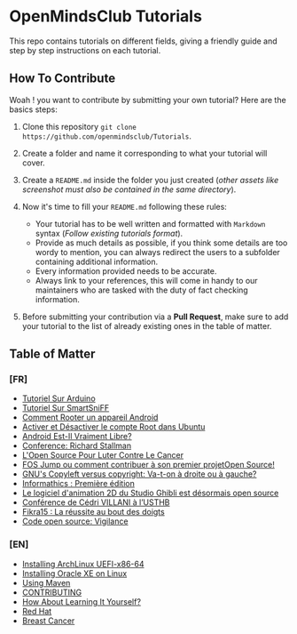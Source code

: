 # OpenMindsClub Tutorials

This repo contains tutorials on different fields, giving a friendly guide and step by step instructions on each tutorial.

## How To Contribute

Woah ! you want to contribute by submitting your own tutorial? Here are the basics steps:

1. Clone this repository `git clone https://github.com/openmindsclub/Tutorials`.

2. Create a folder and name it corresponding to what your tutorial will cover.

3. Create a `README.md` inside the folder you just created (_other assets like screenshot must also be contained in the same directory_).

4. Now it's time to fill your `README.md` following these rules:

   - Your tutorial has to be well written and formatted with `Markdown` syntax (_Follow existing tutorials format_).
   - Provide as much details as possible, if you think some details are too wordy to mention, you can always redirect the users to a subfolder containing additional information.
   - Every information provided needs to be accurate.
   - Always link to your references, this will come in handy to our maintainers who are tasked with the duty of fact checking information.

5. Before submitting your contribution via a **Pull Request**, make sure to add your tutorial to the list of already existing ones in the table of matter.

## Table of Matter

### [FR]

- [Tutoriel Sur Arduino](articles/fr/Arduino/README.md)
- [Tutoriel Sur SmartSniFF](articles/fr/SmartSniFF/README.md)
- [Comment Rooter un appareil Android](articles/fr/rout-android/README.md)
- [Activer et Désactiver le compte Root dans Ubuntu](articles/fr/rout-ubuntu/README.md)
- [Android Est-Il Vraiment Libre?](articles/fr/android-libre/)
- [Conference: Richard Stallman](articles/fr/richard-stallman-conference/)
- [L'Open Source Pour Luter Contre Le Cancer](articles/fr/FOS-pour-luter-contre-cancer/)
- [FOS Jump ou comment contribuer à son premier projetOpen Source!](articles/fr/FosJump/README.md)
- [GNU's Copyleft versus copyright: Va-t-on à droite ou à gauche?](articles/fr/GNU-copyleft-vs-copyright/README.md)
- [Informathics : Première édition](articles/fr/Informathics-first-edition/README.md)
- [Le logiciel d'animation 2D du Studio Ghibli est désormais open source](articles/fr/Studio-Ghibli-2D-animation-software/README.md)
- [Conférence de Cédri VILLANI à l’USTHB](articles/fr/conference-cedric-villani/)
- [Fikra15 : La réussite au bout des doigts](articles/fr/fikra-15/)
- [Code open source: Vigilance](articles/fr/oss-vigilance/)

### [EN]

- [Installing ArchLinux UEFI-x86-64](articles/en/Beginner%20guide%20to%20installing%20archlinux%20UEFI-x86-64/)
- [Installing Oracle XE on Linux](articles/en/Installing%20Oracle%20XE%20on%20Linux/)
- [Using Maven](articles/en/Maven/)
- [CONTRIBUTING](articles/en/CONTRIBUTING.md)
- [How About Learning It Yourself?](articles/en/learning-it-yourself/)
- [Red Hat](articles/en/Red-Hat/)
- [Breast Cancer](articles/en/breast-cancer/)

